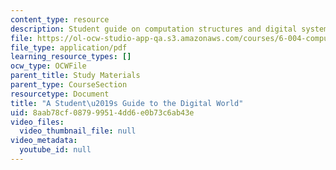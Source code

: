 ```yaml
---
content_type: resource
description: Student guide on computation structures and digital systems.
file: https://ol-ocw-studio-app-qa.s3.amazonaws.com/courses/6-004-computation-structures-spring-2009/8aab78cf087999514dd6e0b73c6ab43e_MIT6_004s09_study_digital_guide.pdf
file_type: application/pdf
learning_resource_types: []
ocw_type: OCWFile
parent_title: Study Materials
parent_type: CourseSection
resourcetype: Document
title: "A Student\u2019s Guide to the Digital World"
uid: 8aab78cf-0879-9951-4dd6-e0b73c6ab43e
video_files:
  video_thumbnail_file: null
video_metadata:
  youtube_id: null
---
```

